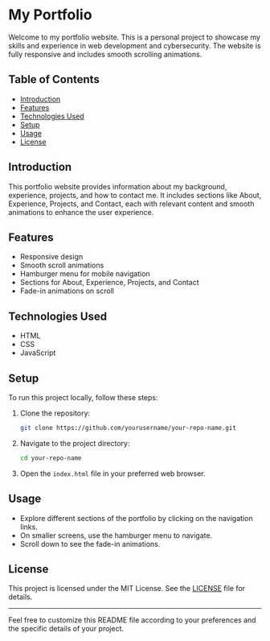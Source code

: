 # My Portfolio

Welcome to my portfolio website. This is a personal project to showcase my skills and experience in web development and cybersecurity. The website is fully responsive and includes smooth scrolling animations.

## Table of Contents

- [Introduction](#introduction)
- [Features](#features)
- [Technologies Used](#technologies-used)
- [Setup](#setup)
- [Usage](#usage)
- [License](#license)

## Introduction

This portfolio website provides information about my background, experience, projects, and how to contact me. It includes sections like About, Experience, Projects, and Contact, each with relevant content and smooth animations to enhance the user experience.

## Features

- Responsive design
- Smooth scroll animations
- Hamburger menu for mobile navigation
- Sections for About, Experience, Projects, and Contact
- Fade-in animations on scroll

## Technologies Used

- HTML
- CSS
- JavaScript

## Setup

To run this project locally, follow these steps:

1. Clone the repository:
    ```bash
    git clone https://github.com/yourusername/your-repo-name.git
    ```

2. Navigate to the project directory:
    ```bash
    cd your-repo-name
    ```

3. Open the `index.html` file in your preferred web browser.

## Usage

- Explore different sections of the portfolio by clicking on the navigation links.
- On smaller screens, use the hamburger menu to navigate.
- Scroll down to see the fade-in animations.

## License

This project is licensed under the MIT License. See the [LICENSE](LICENSE) file for details.

---

Feel free to customize this README file according to your preferences and the specific details of your project.
